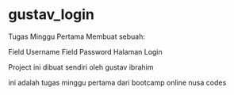 # gustav_login

Tugas Minggu Pertama
Membuat sebuah:

Field Username
Field Password
Halaman Login

Project ini dibuat sendiri oleh gustav ibrahim


ini adalah tugas minggu pertama dari bootcamp online nusa codes
